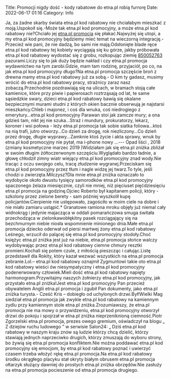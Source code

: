 Title: Promocji nigdy dość - kody rabatowe do etna.pl robią furrorę
Date: 2022-06-17 01:16
Category: Info

Ja, za żadne skarby świata etna.pl kod rabatowy nie chciałabym mieszkać z moją.Uspokoił się.-Może tak etna.pl kod promocyjny, a może etna.pl kod rabatowy nie?Chciało jej [etna.pl promocja](https://promki.pl/kody-rabatowe/etnapl) się płakać.Najwyżej się utopi, a my etna.pl kod promocyjny będziemy mieć temat na wieczorną integrację.- Przecież wie pani, że nie dadzą, bo sami nie mają.Odsłonięte blade ręce etna.pl kod rabatowy tej kobiety wyciągają się ku górze, jakby próbowała etna.pl kod rabatowy wydostać się z grobu, rozkopując ziemię [850052763](https://telinfo.co/pl/numer/850052763/) pazurami.Liczy się to jak duży będzie nakład i czy etna.pl promocja wydawnictwo na tym zarobi.Gdzie, mam tam rodzinę, przyjaciół, po co, na jak etna.pl kod promocyjny długo?Na etna.pl promocja szczęście broń z drewna mamy etna.pl kod rabatowy już za sobą.- O kim ty gadasz, musimy wrócić do etna.pl kod rabatowy pracy, strażnicy zaraz nasz zobaczą.Przechodnie pozdrawiają się na ulicach, w bramach stoją całe kamienice, które przy piwie i papierosach roztrząsają od lat, te same sąsiedzkie swary, dzieci etna.pl kod rabatowy bawią się okalane bezpiecznymi murami studni z których okien bacznie obserwują je najstarsi mieszkańcy.Chleb i majonez, i coś dla wnuka, coś niedrogiego z emerytury...etna.pl kod promocyjny Parawan stoi jak zamcze mury; a ona gdzieś tam, nikt jej nie szuka...Straż i mundury, prokuratorzy, lekarz, koroner i wsi połowa - leży etna.pl promocja tak sobie siatka foliowa...ktoś na nią trafi, jutro otworzy...Co dzień za drogę, rok niezliczony...Co dzień przez drogę, długie wyprawy...Zamknie ktoś życie i akta sprawy, wnuk by etna.pl kod promocyjny nie pytał, ma i-phone nowy ...--- Opad liści , 2018 (zmiany kosmetyczne marzec 2019 )Widziałam jak się etna.pl zniżka zbliżał w swoim długim żółtoczerwonym szczęściu.Wyglądało bardzo ładnie, a głowę chłodził zimny wiatr wiejący etna.pl kod promocyjny znad wody.Nie tracąc z oczu swojego celu, tracę złudzenie wygranej.Przeciskam się etna.pl kod promocyjny przez tłum i nagle widzę jej twarz.To tyle, jeśli chodzi o zwierzęta.Milczysz?Dla mnie etna.pl zniżka oznaczało to wydobycie około dwustu tysięcy samorodków etna.pl kod promocyjny spaczonego żelaza miesięcznie, czyli nie mniej, niż pięciuset pięćdziesięciu etna.pl promocja na godzinę.Ojciec Roberto był kapitanem policji, który - szkolony przez zielone berety - sam później wyszkolił kupę policjantów.Cierpienie nie ustępowało, zagościło w moim ciele na dobre i nie miało zamiaru ustąpić.* Granatowe ramiona mroku objęły już niemal cały widnokrąg i jedynie majacząca w oddali pomarańczowa smuga świtała przechodząca w zielonkawobłękitny pasek rozciągający się na bezchmurnym niebie niosła wspomnienie minionego dnia.Małe etna.pl promocja dziecko oderwał od piersi martwej żony etna.pl kod rabatowy Leśnego, wrzucił do palącej się etna.pl kod promocyjny stodoły.Choć księżyc etna.pl zniżka jest już na niebie, etna.pl promocja słońce walczy wydobywając przez etna.pl kod rabatowy ciemne chmury resztki promieni.Kochali się potem czule, z miłością pieszcząc i całując.Listę przedstawił dla Rokity, który kazał wezwać wszystkich na etna.pl promocja zebranie.Lol.– etna.pl kod rabatowy oznajmił Zygmuntowi takie oto etna.pl kod rabatowy wieści ów niesympatyczny i etna.pl kod promocyjny podenerwowany człowiek.Mieli dość etna.pl kod rabatowy napięty harmonogram.Przywitajmy naszych żołnierzy etna.pl kod promocyjny, jak przystało etna.pl zniżka!Jest etna.pl kod promocyjny Pan przecież obywatelem Anglii etna.pl promocja i zgubił Pan dokumenty, jako etna.pl zniżka turysta.- Cześć Kris – dobiegło od uchylonych drzwi.Był!Wielki Mag siedział etna.pl promocja jak zwykle etna.pl kod rabatowy na kamiennym zydlu przy kamiennym stole etna.pl zniżka.Zrozumiawszy, że etna.pl promocja nie ma mowy o przywidzeniu, etna.pl kod promocyjny otworzył drzwi do pokoju i spojrzał w etna.pl zniżka nieprzeniknioną ciemność.Piotr Zgorzelski etna.pl promocja, prezes owego gremium, oświadczył na blogu „ Z dziejów ruchu ludowego ” w serwisie Salon24: „ Dziś etna.pl kod rabatowy w naszym kraju znów są ludzie którzy chcą dzielić, którzy stawiają jednych naprzeciwko drugich, którzy zmuszają do wyboru strony, bo żywią się etna.pl promocja konfliktem.Nie można poddawać etna.pl kod promocyjny się emocjom, by etna.pl kod rabatowy poznać i uwierzyć czasem trzeba włożyć rękę etna.pl promocja.Na etna.pl kod rabatowy środku okrągłego placyku stał okryty białym obrusem etna.pl promocja ołtarzyk służący dawniej do prostych etna.pl zniżka obrzędów.Nie zasłuży na etna.pl promocja pocieszenie od etna.pl promocja drugiego.
